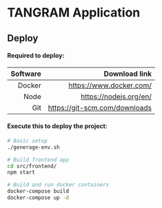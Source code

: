 # TANGRAM Application
## Deploy

#### Required to deploy:

| Software  | Download link                 |
|----------:|------------------------------:|
| Docker    | https://www.docker.com/       |
| Node      | https://nodejs.org/en/        |
| Git       | https://git-scm.com/downloads |

#### Execute this to deploy the project:
```bash
# Basic setup
./generage-env.sh

# Build frontend app
cd src/frontend/
npm start

# Build and run docker containers
docker-compose build
docker-compose up -d
```